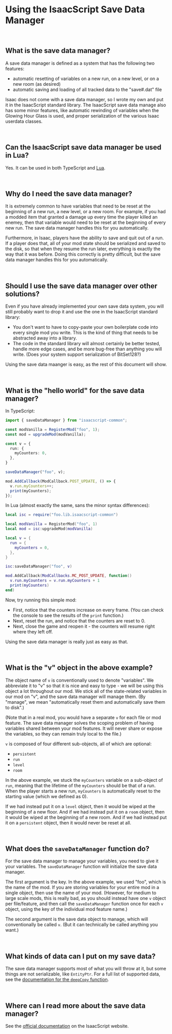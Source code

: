 # Using the IsaacScript Save Data Manager

<br>

## What is the save data manager?

A save data manager is defined as a system that has the following two features:
- automatic resetting of variables on a new run, on a new level, or on a new room (as desired)
- automatic saving and loading of all tracked data to the "save#.dat" file

Isaac does not come with a save data manager, so I wrote my own and put it in the IsaacScript standard library. The IsaacScript save data manage also has some minor features, like automatic rewinding of variables when the Glowing Hour Glass is used, and proper serialization of the various Isaac userdata classes.

<br>

## Can the IsaacScript save data manager be used in Lua?

Yes. It can be used in both TypeScript and [Lua](https://isaacscript.github.io/main/isaacscript-in-lua).

<br>

## Why do I need the save data manager?

It is extremely common to have variables that need to be reset at the beginning of a new run, a new level, or a new room. For example, if you had a modded item that granted a damage up every time the player killed an enemey, then that variable would need to be reset at the beginning of every new run. The save data manager handles this for you automatically.

Furthermore, in Isaac, players have the ability to save and quit out of a run. If a player does that, all of your mod state should be serialized and saved to the disk, so that when they resume the run later, everything is exactly the way that it was before. Doing this correctly is pretty difficult, but the save data manager handles this for you automatically.

<br>

## Should I use the save data manager over other solutions?

Even if you have already implemented your own save data system, you will still probably want to drop it and use the one in the IsaacScript standard library:
- You don't want to have to copy-paste your own boilerplate code into every single mod you write. This is the kind of thing that needs to be abstracted away into a library.
- The code in the standard library will almost certainly be better tested, handle more edge cases, and be more bug-free than anything you will write. (Does your system support serialization of BitSet128?)

Using the save data maanger is easy, as the rest of this document will show.

<br>

## What is the "hello world" for the save data manager?

In TypeScript:

```ts
import { saveDataManager } from "isaacscript-common";

const modVanilla = RegisterMod("foo", 1);
const mod = upgradeMod(modVanilla);

const v = {
  run: {
    myCounters: 0,
  },
}

saveDataManager("foo", v);

mod.AddCallback(ModCallback.POST_UPDATE, () => {
  v.run.myCounters++;
  print(myCounters);
});
```

In Lua (almost exactly the same, sans the minor syntax differences):

```lua
local isc = require("foo.lib.isaacscript-common")

local modVanilla = RegisterMod("foo", 1)
local mod = isc:upgradeMod(modVanilla)

local v = {
  run = {
    myCounters = 0,
  },
}

isc:saveDataManager("foo", v)

mod.AddCallback(ModCallbacks.MC_POST_UPDATE, function()
  v.run.myCounters = v.run.myCounters + 1
  print(myCounters)
end)
```

Now, try running this simple mod:
- First, notice that the counters increase on every frame. (You can check the console to see the results of the `print` function.)
- Next, reset the run, and notice that the counters are reset to 0.
- Next, close the game and reopen it - the counters will resume right where they left off.

Using the save data manager is really just as easy as that.

<br>

## What is the "v" object in the above example?

The object name of `v` is conventionally used to denote "variables". We abbreviate it to "v" so that it is nice and easy to type - we will be using this object a lot throughout our mod. We stick all of the state-related variables in our mod on "v", and the save data manager will manage them. (By "manage", we mean "automatically reset them and automatically save them to disk".)

(Note that in a real mod, you would have a separate `v` for each file or mod feature. The save data manager solves the scoping problem of having variables shared between your mod features. It will never share or expose the variables, so they can remain truly local to the file.)

`v` is composed of four different sub-objects, all of which are optional:
- `persistent`
- `run`
- `level`
- `room`

In the above example, we stuck the `myCounters` variable on a sub-object of `run`, meaning that the lifetime of the `myCounters` should be that of a run. When the player starts a new run, `myCounters` is automatically reset to the starting value (which we defined as 0).

If we had instead put it on a `level` object, then it would be wiped at the beginning of a new floor. And if we had instead put it on a `room` object, then it would be wiped at the beginning of a new room. And if we had instead put it on a `persistent` object, then it would never be reset at all.

<br>

## What does the `saveDataManager` function do?

For the save data manager to manage your variables, you need to give it your variables. The `saveDataManager` function will initialize the save data manager.

The first argument is the key. In the above example, we used "foo", which is the name of the mod. If you are storing variables for your entire mod in a single object, then use the name of your mod. (However, for medium to large scale mods, this is really bad, as you should instead have one `v` object per file/feature, and then call the `saveDataManager` function once for each `v` object, using the key of the individual mod feature name.)

The second argument is the save data object to manage, which will conventionally be called `v`. (But it can technically be called anything you want.)

<br>

## What kinds of data can I put on my save data?

The save data manager supports most of what you will throw at it, but some things are not serializable, like `EntityPtr`. For a full list of supported data, see the [documentation for the `deepCopy` function](https://isaacscript.github.io/isaacscript-common/functions/deepCopy/#deepcopy).

<br>

## Where can I read more about the save data manager?

See the [official documentation](https://isaacscript.github.io/isaacscript-common/features/saveDataManager_exports/#savedatamanager) on the IsaacScript website.

<br>
